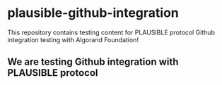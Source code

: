 # plausible-github-integration
This repository contains testing content for PLAUSIBLE protocol Github integration testing with Algorand Foundation!



## We are testing Github integration with PLAUSIBLE protocol
